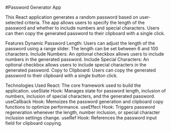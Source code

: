#Password Generator App

This React application generates a random password based on user-selected criteria. The app allows users to specify the length of the password and whether to include numbers and special characters. Users can then copy the generated password to their clipboard with a single click.

Features
Dynamic Password Length: Users can adjust the length of the password using a range slider. The length can be set between 6 and 100 characters.
Include Numbers: An optional checkbox allows users to include numbers in the generated password.
Include Special Characters: An optional checkbox allows users to include special characters in the generated password.
Copy to Clipboard: Users can copy the generated password to their clipboard with a single button click.

Technologies Used
React: The core framework used to build the application.
useState Hook: Manages state for password length, inclusion of numbers, inclusion of special characters, and the generated password.
useCallback Hook: Memoizes the password generation and clipboard copy functions to optimize performance.
useEffect Hook: Triggers password regeneration whenever the length, number inclusion, or special character inclusion settings change.
useRef Hook: References the password input field for clipboard copying.